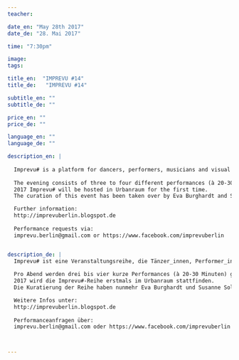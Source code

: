 ```yaml
---
teacher:

date_en: "May 28th 2017"
date_de: "28. Mai 2017"

time: "7:30pm"

image: 
tags:

title_en:  "IMPREVU #14"
title_de:   "IMPREVU #14"

subtitle_en: ""
subtitle_de: ""

price_en: ""
price_de: ""

language_en: ""
language_de: ""

description_en: |
  
  Imprevu# is a platform for dancers, performers, musicians and visual artists to present their work in live improvisation and instant composition publicly.
 
  The evening consists of three to four different performances (à 20-30 minutes).  
  2017 Imprevu# will be hosted in Urbanraum for the first time.  
  The curation of this event has been taken over by Eva Burghardt and Susanne Soldan.  

  Further information:  
  http://imprevuberlin.blogspot.de  
 
  Performance requests via:  
  imprevu.berlin@gmail.com or https://www.facebook.com/imprevuberlin


description_de: |
  Imprevu# ist eine Veranstaltungsreihe, die Tänzer_innen, Performer_innen, Musiker_innen und bildenden Künstler_innen eine Plattform bietet, ihre Arbeiten aus dem Bereich Live-Improvisation und Instant Composition öffentlich zu präsentieren.   
  
  Pro Abend werden drei bis vier kurze Performances (à 20-30 Minuten) gezeigt.  
  2017 wird die Imprevu#-Reihe erstmals im Urbanraum stattfinden.  
  Die Kuratierung der Reihe haben nunmehr Eva Burghardt und Susanne Soldan übernommen.  

  Weitere Infos unter:    
  http://imprevuberlin.blogspot.de  
  
  Performanceanfragen über:  
  imprevu.berlin@gmail.com oder https://www.facebook.com/imprevuberlin 



---
```

